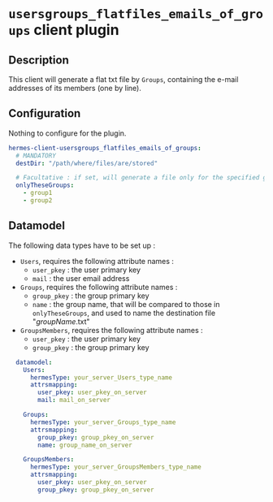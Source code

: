 <!--
Hermes : Change Data Capture (CDC) tool from any source(s) to any target
Copyright (C) 2023 INSA Strasbourg

This file is part of Hermes.

Hermes is free software: you can redistribute it and/or modify
it under the terms of the GNU General Public License as published by
the Free Software Foundation, either version 3 of the License, or
(at your option) any later version.

Hermes is distributed in the hope that it will be useful,
but WITHOUT ANY WARRANTY; without even the implied warranty of
MERCHANTABILITY or FITNESS FOR A PARTICULAR PURPOSE. See the
GNU General Public License for more details.

You should have received a copy of the GNU General Public License
along with Hermes. If not, see <https://www.gnu.org/licenses/>.
-->

# `usersgroups_flatfiles_emails_of_groups` client plugin

## Description

This client will generate a flat txt file by `Groups`, containing the e-mail addresses of its members (one by line).

## Configuration

Nothing to configure for the plugin.

```yaml
hermes-client-usersgroups_flatfiles_emails_of_groups:
  # MANDATORY
  destDir: "/path/where/files/are/stored"

  # Facultative : if set, will generate a file only for the specified group names in list
  onlyTheseGroups:
    - group1
    - group2
```

## Datamodel

The following data types have to be set up :

- `Users`, requires the following attribute names :
  - `user_pkey` : the user primary key
  - `mail` : the user email address
- `Groups`, requires the following attribute names :
  - `group_pkey` : the group primary key
  - `name` : the group name, that will be compared to those in `onlyTheseGroups`, and used to name the destination file "*groupName*.txt"
- `GroupsMembers`, requires the following attribute names :
  - `user_pkey` : the user primary key
  - `group_pkey` : the group primary key

```yaml
  datamodel:
    Users:
      hermesType: your_server_Users_type_name
      attrsmapping:
        user_pkey: user_pkey_on_server
        mail: mail_on_server

    Groups:
      hermesType: your_server_Groups_type_name
      attrsmapping:
        group_pkey: group_pkey_on_server
        name: group_name_on_server

    GroupsMembers:
      hermesType: your_server_GroupsMembers_type_name
      attrsmapping:
        user_pkey: user_pkey_on_server
        group_pkey: group_pkey_on_server
```

